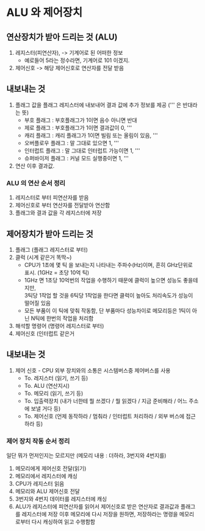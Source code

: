 # ALU 와 제어장치

## 연산장치가 받아 드리는 것 (ALU)
1. 레지스터(피연산자), -> 기계어로 된 어떠한 정보
    - 예로들어 5라는 정수라면, 기계어로 101 이겠지.
2. 제어신호 -> 해당 제어신호로 연산자를 전달 받음

## 내보내는 것
1. 플래그 값을 플래그 레지스터에 내보내어 결과 값에 추가 정보를 제공 (''' 은 반대라는 뜻)
    - 부호 플래그 : 부호플래그가 1이면 음수 아니면 반대
    - 제로 플래그 : 부호플래그가 1이면 결과값이 0, '''
    - 캐리 플래그 : 캐리 플래그가 1이면 빌림 또는 올림이 있음, '''
    - 오버플로우 플래그 : 말 그대로 있으면 1, '''
    - 인터럽트 플래그 : 말 그대로 인터럽트 가능이면 1, '''
    - 슈퍼바이저 플래그 : 커널 모드 실행중이면 1, '''
2. 연산 이후 결과값.

### ALU 의 연산 순서 정리
1. 레지스터로 부터 피연산자를 받음
2. 제어신호로 부터 연산자를 전달받아 연산함
3. 플래그와 결과 값을 각 레지스터에 저장

## 제어장치가 받아 드리는 것
1. 플래그 (플래그 레지스터로 부터)
2. 클럭 (시계 같은거 똑딱~)
    - CPU가 1초에 몇 틱 을 보내는지 나타내는 주파수(Hz)이며, 흔히 GHz단위로 표시. (1GHz = 초당 10억 틱)
    - 1GHz 면 1초당 10억번의 작업을 수행하기 때문에 클럭이 높으면 성능도 좋을테지만,  
    3틱당 1작업 할 것을 6틱당 1작업을 한다면 클럭이 높아도 처리속도가 성능이 떨어질 있음
    - 모든 부품이 이 틱에 맞춰 작동함, 단 부품마다 성능차이로 메모리등은 1틱이 아닌 N틱에 한번의 작업을 처리함
3. 해석할 명령어 (명령어 레지스터로 부터)
4. 제어신호 (인터럽트 같은거

## 내보내는 것
1. 제어 신호 - CPU 외부 장치와의 소통은 시스템버스중 제어버스를 사용
    - To. 레지스터 (읽기, 쓰기 등)
    - To. ALU (연산지시)
    - To. 메모리 (읽기, 쓰기 등)
    - To. 입출력장치 (내가 너한테 뭘 쓰겠다 / 뭘 읽겠다 / 지금 준비해라 / 어느 주소에 보낼 거다 등)
    - To. 제어신호 (언제 동작하라 / 멈춰라 / 인터럽트 처리하라 / 외부 버스에 접근하라 등)

### 제어 장치 작동 순서 정리
일단 뭐가 먼저인지는 모르지만 
(메모리 내용 : 더하라, 3번지와 4번지를) 

1. 메모리에게 제어신호 전달(읽기)
2. 메모리에서 레지스터에 캐싱
3. CPU가 레지스터 읽음
4. 메모리와 ALU 제어신호 전달
5. 3번지와 4번지 데이터를 레지스터에 캐싱
6. ALU가 레지스터에 피연산자를 읽어서 제어신호로 받은 연산자로 결과값과 플래그를 레지스터에 저장
이후 메모리에 다시 저장을 원하면, 저장하라는 명령을 메모리로부터 다시 캐싱하여 읽고 수행함함

